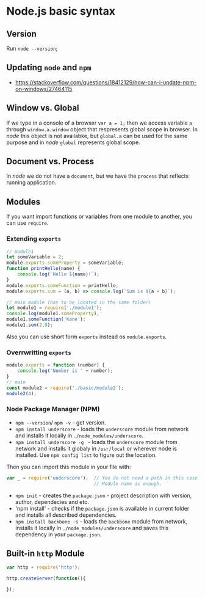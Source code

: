 ﻿# Node.js basic syntax

## Version
Run `node --version`;

## Updating `node` and `npm`
* https://stackoverflow.com/questions/18412129/how-can-i-update-npm-on-windows/27464115

## Window vs. Global
If we type in a console of a browser `var a = 1;` then we access variable `a`
through `window.a`. `window` object that respresents global scope in browser.
In _node_ this object is not availabke, but `global.a` can be used for the
same purpose and in _node_ `global` represents global scope.

## Document vs. Process
In _node_ we do not have a `document`, but we have the `process` that reflects
running application.

## Modules
If you want import functions or variables from one module to another, you can
use `require`.

### Extending `exports`
```js
// module1
let someVariable = 2;
module.exports.someProperty = someVariable;
function printHello(name) {
	console.log(`Hello ${name}!`);
}
module.exports.someFunction = printHello;
module.exports.sum = (a, b) => console.log(`Sum is ${a + b}`);

// main module (has to be located in the same folder)
let module1 = require('./module1');
console.log(module1.someProperty);
module1.someFunction('Kane');
module1.sum(2,9);
```
Also you can use short form `exports` instead os `module.exports`.

### Overrwritting `exports`
```js
module.exports = function (number) {
    console.log('Number is ' + number);
}
// main
const module2 = require('./basic/module2');
module2(4);
```

### Node Package Manager (NPM)
* `npm --version`/ `npm -v` - get version.
* `npm install underscore` - loads the `underscore` module from network and installs it locally in `./node_modules/underscore`.
* `npm install underscore -g ` - loads the `underscore` module from network and installs it globaly in `/usr/local` or wherever node is installed. Use `npm config list` to figure out the location.

Then you can import this module in your file with:
```js
var _ = require('underscore');  // You do not need a path in this case.
                                // Module name is enough.
```

* `npm init` - creates the `package.json` - project description with version, author, dependecies and etc.
* 'npm install' - checks if the `package.json` is available in current folder and installs all described dependencies.
* `npm install backbone -s` - loads the `backbone` module from network, installs it locally in `./node_modules/underscore` and saves this dependency in your `package.json`.

## Built-in `http` Module
```js
var http + require('http');

http.createServer(function(){

});
```